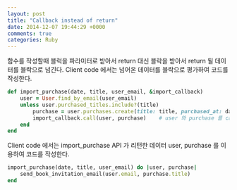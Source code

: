 ```yaml
---
layout: post
title: "Callback instead of return"
date: 2014-12-07 19:44:29 +0000
comments: true
categories: Ruby
---
```


함수를 작성할때 블럭을 파라미터로 받아서 return 대신 블락을 받아서 return 될 데이터를 블락으로 넘긴다. Client code 에서는 넘어온 데이터를 블락으로 평가하여 코드를 작성한다.

```ruby
def import_purchase(date, title, user_email, &import_callback)
	user = User.find_by_email(user_email)
	unless user.purchased_titles.include?(title)
		purchase = user.purchases.create(title: title, purchased_at: date)
		import_callback.call(user, purchase)	# user 와 purchase 를 callback 으로 넘긴다.
	end
end
```

Client code 에서는 import_purchase API 가 리턴한 데이터 user, purchase 를 이용하여 코드를 작성한다.
```ruby
import_purchase(date, title, user_email) do |user, purchase|
	send_book_invitation_email(user.email, purchase.title)
end
```

